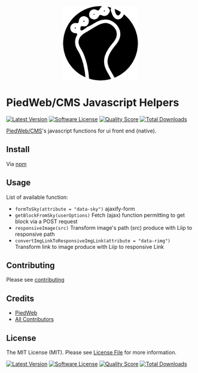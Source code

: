<p align="center"><a href="https://dev.piedweb.com">
<img src="https://raw.githubusercontent.com/PiedWeb/piedweb-devoluix-theme/master/src/img/logo_title.png" width="200" height="200" alt="Open Source Package" />
</a></p>

# PiedWeb/CMS Javascript Helpers

[![Latest Version](https://img.shields.io/github/tag/PiedWeb/piedweb-cms-js-helpers.svg?style=flat&label=release)](https://github.com/PiedWeb/piedweb-cms-js-helpers/tags)
[![Software License](https://img.shields.io/badge/license-MIT-brightgreen.svg?style=flat)](LICENSE)
[![Quality Score](https://img.shields.io/scrutinizer/g/PiedWeb/piedweb-cms-js-helpers.svg?style=flat)](https://scrutinizer-ci.com/g/PiedWeb/piedweb-cms-js-helpers)
[![Total Downloads](https://img.shields.io/npm/dt/piedweb-cms-js-helpers.svg)](https://www.npmjs.com/package/piedweb-cms-js-helpers)

[PiedWeb/CMS](https://github.com/PiedWeb/CMS)'s javascript functions for ui front end (native).

## Install

Via [npm](https://www.npmjs.com/package/piedweb-cms-js-helpers)

## Usage

List of available function:
- `formToSky(attribute = "data-sky")`
  ajaxify-form
- `getBlockFromSky(userOptions)`
  Fetch (ajax) function permitting to get block via a POST request
- `responsiveImage(src)`
  Transform image's path (src) produce with Liip to responsive path
- `convertImgLinkToResponsiveImgLink(attribute = "data-rimg")`
  Transform link to image produce with Liip to responsive Link

## Contributing

Please see [contributing](https://dev.piedweb.com/contributing)

## Credits

- [PiedWeb](https://piedweb.com)
- [All Contributors](https://github.com/PiedWeb/:package_skake/graphs/contributors)

## License

The MIT License (MIT). Please see [License File](LICENSE) for more information.

[![Latest Version](https://img.shields.io/github/tag/PiedWeb/piedweb-cms-js-helpers.svg?style=flat&label=release)](https://github.com/PiedWeb/piedweb-cms-js-helpers/tags)
[![Software License](https://img.shields.io/badge/license-MIT-brightgreen.svg?style=flat)](LICENSE)
[![Quality Score](https://img.shields.io/scrutinizer/g/PiedWeb/piedweb-cms-js-helpers.svg?style=flat)](https://scrutinizer-ci.com/g/PiedWeb/piedweb-cms-js-helpers)
[![Total Downloads](https://img.shields.io/npm/dt/piedweb-cms-js-helpers.svg)](https://www.npmjs.com/package/piedweb-cms-js-helpers)

